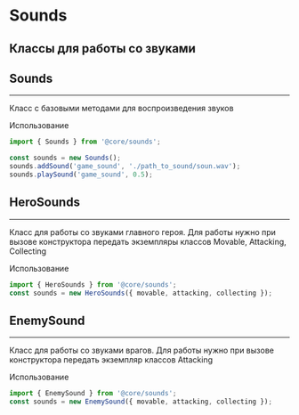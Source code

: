 # Sounds

## Классы для работы со звуками

## Sounds

---

Класс с базовыми методами для воспроизведения звуков

Использование

```ts
import { Sounds } from '@core/sounds';

const sounds = new Sounds();
sounds.addSound('game_sound', './path_to_sound/soun.wav');
sounds.playSound('game_sound', 0.5);
```

## HeroSounds

---

Класс для работы со звуками главного героя.
Для работы нужно при вызове конструктора передать экземпляры классов Movable, Attacking, Collecting

Использование

```ts
import { HeroSounds } from '@core/sounds';
const sounds = new HeroSounds({ movable, attacking, collecting });
```

## EnemySound

---

Класс для работы со звуками врагов.
Для работы нужно при вызове конструктора передать экземпляр классов Attacking

Использование

```ts
import { EnemySound } from '@core/sounds';
const sounds = new EnemySound({ movable, attacking, collecting });
```
